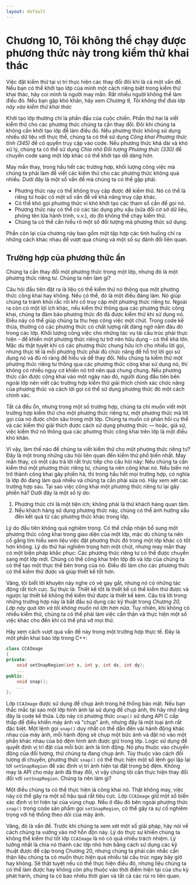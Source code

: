 ```yaml
---
layout: default
---
```


# Chương 10, Tôi không thể chạy được phương thức này trong kiểm thử khai thác

Việc đặt kiểm thử tại vị trí thực hiện các thay đổi đôi khi là cả một vấn đề. Nếu bạn có thể khởi tạo lớp của mình một cách riêng biệt trong kiểm thử khai thác, hãy coi mình là người may mắn. Rất nhiều người không thể làm điều đó. Nếu bạn gặp khó khăn, hãy xem _Chương 9, Tôi không thể đưa lớp này vào kiểm thử khai thác_

Khởi tạo lớp thường chỉ là phần đầu của cuộc chiến. Phần thứ hai là viết kiểm thử cho các phương thức chúng ta cần thay đổi. Đôi khi chúng ta không cần khởi tạo lớp để làm điều đó. Nếu phương thức không sử dụng nhiều dữ liệu với thực thể, chúng ta có thể sử dụng _Công khai Phương thức tĩnh (345)_ để có quyền truy cập vào code. Nếu phương thức khá dài và khó xử lý, chúng ta có thể sử dụng _Chia nhỏ Đối tượng Phương thức (330)_ để chuyển code sang một lớp khác có thể khởi tạo dễ dàng hơn.

May mắn thay, trong hầu hết các trường hợp, khối lượng công việc mà chúng ta phải làm để viết các kiểm thử cho các phương thức không quá nhiều. Dưới đây là một số vấn đề mà chúng ta có thể gặp phải.

- Phương thức này có thể không truy cập được để kiểm thử. Nó có thể là riêng tư hoặc có một số vấn đề về khả năng truy cập khác.
- Có thể khó gọi phương thức vì khó khởi tạo các tham số cần để gọi nó.
- Phương thức này có thể có các tác dụng phụ xấu (sửa đổi cơ sở dữ liệu, phóng tên lửa hành trình, v.v.), do đó không thể chạy kiểm thử.
- Chúng ta có thể cần hiểu rõ một số đối tượng mà phương thức sử dụng.

Phần còn lại của chương này bao gồm một tập hợp các tình huống chỉ ra những cách khác nhau để vượt qua chúng và một số sự đánh đổi liên quan.

## Trường hợp của phương thức ẩn

Chúng ta cần thay đổi một phương thức trong một lớp, nhưng đó là một phương thức riêng tư. Chúng ta nên làm gì?

Câu hỏi đầu tiên đặt ra là liệu có thể kiểm thử nó thông qua một phương thức công khai hay không. Nếu có thể, đó là một điều đáng làm. Nó giúp chúng ta tránh khỏi rắc rối khi cố truy cập một phương thức riêng tư. Ngoài ra còn có một lợi ích khác, nếu kiểm thử thông qua các phương thức công khai, chúng ta đảm bảo phương thức đó đã được kiểm thử khi sử dụng nó. Điều này có thể giúp chúng ta thu hẹp công việc một chút. Trong code kế thừa, thường có các phương thức có chất lượng rất đáng ngờ nằm đâu đó trong các lớp. Khối lượng công việc cho những tác vụ tái cấu trúc phải thực hiện - để khiến một phương thức riêng tư trở nên hữu dụng - có thể khá lớn. Mặc dù thật tuyệt khi có các phương thức chung hữu ích cho nhiều lời gọi, nhưng thực tế là mỗi phương thức phải đủ chức năng để hỗ trợ lời gọi sử dụng nó và đủ rõ ràng để hiểu và dễ thay đổi. Nếu chúng ta kiểm thử một phương thức riêng tư thông qua các phương thức công khai sử dụng nó, thì không có nhiều nguy cơ khiến nó trở nên quá chung chung. Nếu phương thức cần được công khai vào một ngày nào đó, người dùng đầu tiên bên ngoài lớp nên viết các trường hợp kiểm thử giải thích chính xác chức năng của phương thức và cách lời gọi có thể sử dụng phương thức đó một cách chính xác.

Tất cả đều ổn, nhưng trong một số trường hợp, chúng ta chỉ muốn viết một trường hợp kiểm thử cho một phương thức riêng tư, một phương thức mà lời gọi của nó được chôn sâu trong một lớp. Chúng ta muốn có phản hồi cụ thể và các kiểm thử giải thích được cách sử dụng phương thức — hoặc, giả sử, việc kiểm thử nó thông qua các phương thức công khai trên lớp là một điều khó khăn.

Vì vậy, làm thế nào để chúng ta viết kiểm thử cho một phương thức riêng tư? Đây là một trong những câu hỏi liên quan đến kiểm thử phổ biến nhất. May mắn thay, có một câu trả lời rất trực tiếp cho câu hỏi này: Nếu chúng ta cần kiểm thử một phương thức riêng tư, chúng ta nên công khai nó. Nếu biến nó trở thành công khai gây phiền hà, thì trong hầu hết mọi trường hợp, có nghĩa là lớp đó đang làm quá nhiều và chúng ta cần phải sửa nó. Hãy xem xét các trường hợp sau. Tại sao việc công khai một phương thức riêng tư lại gây phiền hà? Dưới đây là một số lý do:

1. Phương thức chỉ là một tiện ích; không phải là thứ khách hàng quan tâm.
2. Nếu khách hàng sử dụng phương thức này, chúng có thể ảnh hưởng xấu đến kết quả từ các phương thức khác trong lớp.

Lý do đầu tiên không quá nghiêm trọng. Có thể chấp nhận bổ sung một phương thức công khai trong giao diện của một lớp, mặc dù chúng ta nên cố gắng tìm hiểu xem liệu việc đặt phương thức đó trong một lớp khác có tốt hơn không. Lý do thứ hai nghiêm trọng hơn một chút, nhưng may mắn thay có một biện pháp khắc phục: Các phương thức riêng tư có thể được chuyển sang một lớp mới. Chúng có thể công khai trên lớp đó và lớp của chúng ta có thể tạo một thực thể bên trong của nó. Điều đó làm cho các phương thức có thể kiểm thử được và giúp thiết kế tốt hơn.

Vâng, tôi biết lời khuyên này nghe có vẻ gay gắt, nhưng nó có những tác động rất tích cực. Sự thực là: Thiết kế tốt là thiết kế có thể kiểm thử được và ngược lại thiết kế không thể kiểm thử được là thiết kế kém. Câu trả lời trong những trường hợp này là bắt đầu sử dụng các kỹ thuật trong _Chương 20, Lớp này quá lớn và tôi không muốn nó lớn hơn nữa_. Tuy nhiên, khi không có nhiều kiểm thử, chúng ta có thể phải làm việc cẩn thận và thực hiện một số việc khác cho đến khi có thể phá vỡ mọi thứ.

Hãy xem cách vượt qua vấn đề này trong một trường hợp thực tế. Đây là một phần khai báo lớp trong C++:

```cpp
class CCAImage
{
private:
	void setSnapRegion(int x, int y, int dx, int dy);
	...
public:
	void snap();
	...
};
```

Lớp `CCAImage` được sử dụng để chụp ảnh trong hệ thống bảo mật. Nếu bạn thắc mắc tại sao một lớp hình ảnh lại sử dụng để chụp ảnh, thì hãy nhớ rằng đây là code kế thừa. Lớp này có phương thức `snap()` sử dụng API C cấp thấp để điều khiển máy ảnh và "chụp" ảnh, nhưng đây là một loại ảnh rất đặc biệt. Một lệnh gọi `snap()` duy nhất có thể dẫn đến vài hành động khác nhau của máy ảnh, mỗi hành động sẽ chụp một bức ảnh và đặt nó vào một phần khác nhau của bộ đệm hình ảnh được giữ trong lớp. Logic sử dụng để quyết định vị trí đặt của mỗi bức ảnh là linh động. Nó phụ thuộc vào chuyển động của đối tượng, thứ chúng ta đang chụp ảnh. Tùy thuộc vào cách đối tượng di chuyển, phương thức `snap()` có thể thực hiện một số lệnh gọi lặp lại tới `setSnapRegion` để xác định vị trí ảnh hiện tại đặt trong bộ đệm. Không may là API cho máy ảnh đã thay đổi, vì vậy chúng tôi cần thực hiện thay đổi đối với `setSnapRegion`. Chúng ta nên làm gì?

Một điều chúng ta có thể thực hiện là công khai nó. Thật không may, việc này có thể gây ra một số hậu quả rất tiêu cực. Lớp `CCAImage` giữ một số biến xác định vị trí hiện tại của vùng chụp. Nếu ở đâu đó bên ngoài phương thức `snap()` trong code sản phẩm gọi `setSnapRegion`, có thể gây ra sự cố nghiêm trọng với hệ thống theo dõi của máy ảnh.

Vâng, đó là vấn đề. Trước khi chúng ta xem xét một số giải pháp, hãy nói về cách chúng ta vướng vào mớ hỗn độn này. Lý do thực sự khiến chúng ta không thể kiểm thử tốt lớp `CCAImage` là nó có quá nhiều trách nhiệm. Lý tưởng nhất là chia nó thành các lớp nhỏ hơn bằng cách sử dụng các kỹ thuật được đề cập trong Chương 20, nhưng chúng ta phải cân nhắc cẩn thận liệu chúng ta có muốn thực hiện quá nhiều tái cấu trúc ngay bây giờ hay không. Sẽ thật tuyệt nếu có thể thực hiện điều đó, nhưng liệu chúng ta có thể làm được hay không còn phụ thuộc vào thời điểm hiện tại của chu kỳ phát hành, chúng ta có bao nhiêu thời gian và tất cả các rủi ro liên quan.
